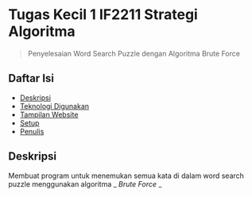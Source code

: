# Tugas Kecil 1 IF2211 Strategi Algoritma
> Penyelesaian Word Search Puzzle dengan Algoritma Brute Force

## Daftar Isi
* [Deskripsi](#deskripsi)
* [Teknologi Digunakan](#teknologi-digunakan)
* [Tampilan Website](#tampilan-website)
* [Setup](#setup)
* [Penulis](#penulis)

## Deskripsi
Membuat program untuk menemukan semua kata di dalam word search puzzle menggunakan algoritma _ _Brute Force_ _ 
